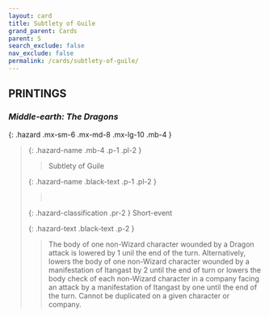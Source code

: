 ```yaml
---
layout: card
title: Subtlety of Guile
grand_parent: Cards
parent: S
search_exclude: false
nav_exclude: false
permalink: /cards/subtlety-of-guile/
---
```


## PRINTINGS


### _Middle-earth: The Dragons_

{: .hazard .mx-sm-6 .mx-md-8 .mx-lg-10 .mb-4 }
> {: .hazard-name .mb-4 .p-1 .pl-2 }
> > <div class="hazard-mp"></div>
> > <div class="card-name">Subtlety of Guile</div>
>
> {: .hazard-name .black-text .p-1 .pl-2 }
> > &nbsp;
>
> {: .hazard-classification .pr-2 }
> Short-event
>
> {: .hazard-text .black-text .p-2 }
> > The body of one non-Wizard character wounded by a Dragon attack is lowered by 1 unil the end of the turn. Alternatively, lowers the body of one non-Wizard character wounded by a manifestation of Itangast by 2 until the end of turn or lowers the body check of each non-Wizard character in a company facing an attack by a manifestation of Itangast by one until the end of the turn. Cannot be duplicated on a given character or company. 
>
